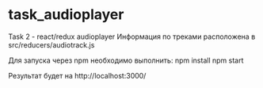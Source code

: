 ﻿# task_audioplayer
Task 2  - react/redux audioplayer
Информация по треками расположена в src/reducers/audiotrack.js

Для запуска через npm необходимо выполнить:
npm install
npm start

Результат будет на http://localhost:3000/
